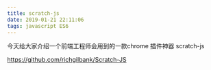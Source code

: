```yaml
---
title: scratch-js
date: 2019-01-21 22:11:06
tags: javascript ES6
---
```


今天给大家介绍一个前端工程师会用到的一款chrome 插件神器 scratch-js

https://github.com/richgilbank/Scratch-JS